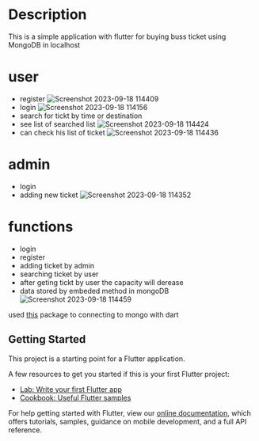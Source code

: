 # Description
This is a simple application with flutter for buying buss ticket using MongoDB in localhost



# user 
- register
![Screenshot 2023-09-18 114409](https://github.com/amirjavani/ticket_app/assets/87892692/863dea0f-c217-441f-ad67-a12a4b3e3446)
- login
![Screenshot 2023-09-18 114156](https://github.com/amirjavani/ticket_app/assets/87892692/e451ebc6-1efc-4bfa-a93d-e23a46ba7998)
- search for tickt by time or destination
- see list of searched list
![Screenshot 2023-09-18 114424](https://github.com/amirjavani/ticket_app/assets/87892692/ee1a8d1e-154e-4132-820d-7aa5c0fd823a)
- can check his list of ticket
![Screenshot 2023-09-18 114436](https://github.com/amirjavani/ticket_app/assets/87892692/53d1ae02-54f4-4834-886d-2f50812b9b61)


# admin 
- login
- adding new ticket
![Screenshot 2023-09-18 114352](https://github.com/amirjavani/ticket_app/assets/87892692/b4b4286d-c746-48f2-a2e2-4c6e6e40328c)


# functions
- login
- register
- adding ticket by admin
- searching ticket by user
- after geting tickt by user the capacity will derease
- data stored by embeded method in mongoDB
![Screenshot 2023-09-18 114459](https://github.com/amirjavani/ticket_app/assets/87892692/6180ca3c-afda-4e6e-b7e9-b918a56b4b4c)


used [this](https://pub.dev/packages/mongo_dart) package to connecting to mongo with dart

## Getting Started

This project is a starting point for a Flutter application.

A few resources to get you started if this is your first Flutter project:

- [Lab: Write your first Flutter app](https://flutter.dev/docs/get-started/codelab)
- [Cookbook: Useful Flutter samples](https://flutter.dev/docs/cookbook)

For help getting started with Flutter, view our
[online documentation](https://flutter.dev/docs), which offers tutorials,
samples, guidance on mobile development, and a full API reference.



